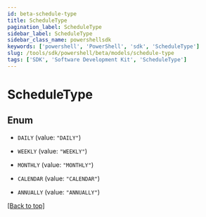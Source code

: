```yaml
---
id: beta-schedule-type
title: ScheduleType
pagination_label: ScheduleType
sidebar_label: ScheduleType
sidebar_class_name: powershellsdk
keywords: ['powershell', 'PowerShell', 'sdk', 'ScheduleType'] 
slug: /tools/sdk/powershell/beta/models/schedule-type
tags: ['SDK', 'Software Development Kit', 'ScheduleType']
---
```



# ScheduleType

## Enum


* `DAILY` (value: `"DAILY"`)

* `WEEKLY` (value: `"WEEKLY"`)

* `MONTHLY` (value: `"MONTHLY"`)

* `CALENDAR` (value: `"CALENDAR"`)

* `ANNUALLY` (value: `"ANNUALLY"`)


[[Back to top]](#) 

